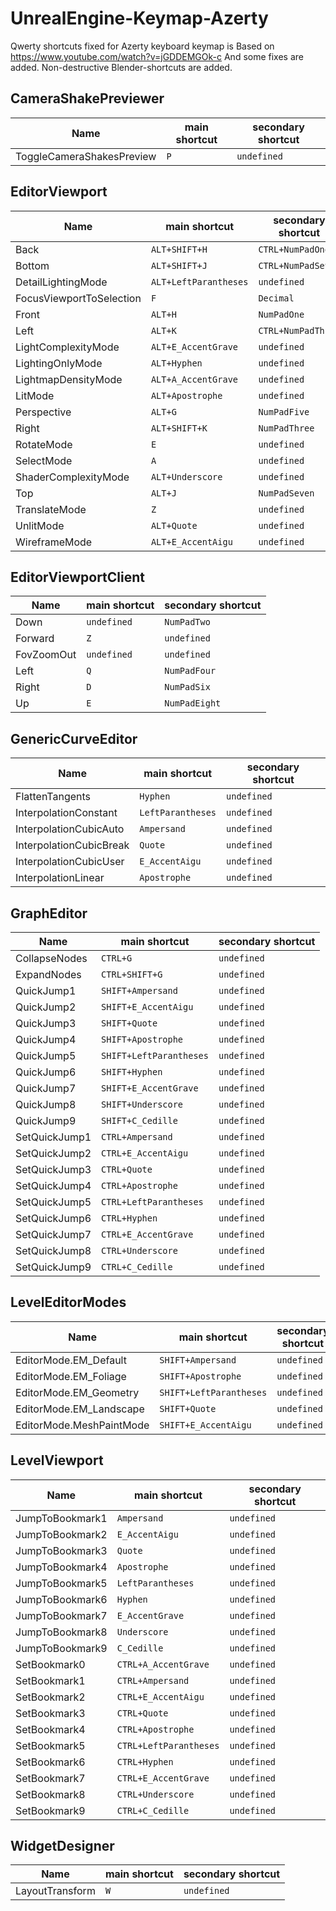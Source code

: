 
# UnrealEngine-Keymap-Azerty

Qwerty shortcuts fixed for Azerty keyboard
keymap is Based on https://www.youtube.com/watch?v=jGDDEMGOk-c And some fixes are added.
Non-destructive Blender-shortcuts are added.



## CameraShakePreviewer

Name | main shortcut | secondary shortcut
--- | --- | ---
ToggleCameraShakesPreview | `P` | `undefined`

## EditorViewport

Name | main shortcut | secondary shortcut
--- | --- | ---
Back | `ALT+SHIFT+H` | `CTRL+NumPadOne`
Bottom | `ALT+SHIFT+J` | `CTRL+NumPadSeven`
DetailLightingMode | `ALT+LeftParantheses` | `undefined`
FocusViewportToSelection | `F` | `Decimal`
Front | `ALT+H` | `NumPadOne`
Left | `ALT+K` | `CTRL+NumPadThree`
LightComplexityMode | `ALT+E_AccentGrave` | `undefined`
LightingOnlyMode | `ALT+Hyphen` | `undefined`
LightmapDensityMode | `ALT+A_AccentGrave` | `undefined`
LitMode | `ALT+Apostrophe` | `undefined`
Perspective | `ALT+G` | `NumPadFive`
Right | `ALT+SHIFT+K` | `NumPadThree`
RotateMode | `E` | `undefined`
SelectMode | `A` | `undefined`
ShaderComplexityMode | `ALT+Underscore` | `undefined`
Top | `ALT+J` | `NumPadSeven`
TranslateMode | `Z` | `undefined`
UnlitMode | `ALT+Quote` | `undefined`
WireframeMode | `ALT+E_AccentAigu` | `undefined`

## EditorViewportClient

Name | main shortcut | secondary shortcut
--- | --- | ---
Down | `undefined` | `NumPadTwo`
Forward | `Z` | `undefined`
FovZoomOut | `undefined` | `undefined`
Left | `Q` | `NumPadFour`
Right | `D` | `NumPadSix`
Up | `E` | `NumPadEight`

## GenericCurveEditor

Name | main shortcut | secondary shortcut
--- | --- | ---
FlattenTangents | `Hyphen` | `undefined`
InterpolationConstant | `LeftParantheses` | `undefined`
InterpolationCubicAuto | `Ampersand` | `undefined`
InterpolationCubicBreak | `Quote` | `undefined`
InterpolationCubicUser | `E_AccentAigu` | `undefined`
InterpolationLinear | `Apostrophe` | `undefined`

## GraphEditor

Name | main shortcut | secondary shortcut
--- | --- | ---
CollapseNodes | `CTRL+G` | `undefined`
ExpandNodes | `CTRL+SHIFT+G` | `undefined`
QuickJump1 | `SHIFT+Ampersand` | `undefined`
QuickJump2 | `SHIFT+E_AccentAigu` | `undefined`
QuickJump3 | `SHIFT+Quote` | `undefined`
QuickJump4 | `SHIFT+Apostrophe` | `undefined`
QuickJump5 | `SHIFT+LeftParantheses` | `undefined`
QuickJump6 | `SHIFT+Hyphen` | `undefined`
QuickJump7 | `SHIFT+E_AccentGrave` | `undefined`
QuickJump8 | `SHIFT+Underscore` | `undefined`
QuickJump9 | `SHIFT+C_Cedille` | `undefined`
SetQuickJump1 | `CTRL+Ampersand` | `undefined`
SetQuickJump2 | `CTRL+E_AccentAigu` | `undefined`
SetQuickJump3 | `CTRL+Quote` | `undefined`
SetQuickJump4 | `CTRL+Apostrophe` | `undefined`
SetQuickJump5 | `CTRL+LeftParantheses` | `undefined`
SetQuickJump6 | `CTRL+Hyphen` | `undefined`
SetQuickJump7 | `CTRL+E_AccentGrave` | `undefined`
SetQuickJump8 | `CTRL+Underscore` | `undefined`
SetQuickJump9 | `CTRL+C_Cedille` | `undefined`

## LevelEditorModes

Name | main shortcut | secondary shortcut
--- | --- | ---
EditorMode.EM_Default | `SHIFT+Ampersand` | `undefined`
EditorMode.EM_Foliage | `SHIFT+Apostrophe` | `undefined`
EditorMode.EM_Geometry | `SHIFT+LeftParantheses` | `undefined`
EditorMode.EM_Landscape | `SHIFT+Quote` | `undefined`
EditorMode.MeshPaintMode | `SHIFT+E_AccentAigu` | `undefined`

## LevelViewport

Name | main shortcut | secondary shortcut
--- | --- | ---
JumpToBookmark1 | `Ampersand` | `undefined`
JumpToBookmark2 | `E_AccentAigu` | `undefined`
JumpToBookmark3 | `Quote` | `undefined`
JumpToBookmark4 | `Apostrophe` | `undefined`
JumpToBookmark5 | `LeftParantheses` | `undefined`
JumpToBookmark6 | `Hyphen` | `undefined`
JumpToBookmark7 | `E_AccentGrave` | `undefined`
JumpToBookmark8 | `Underscore` | `undefined`
JumpToBookmark9 | `C_Cedille` | `undefined`
SetBookmark0 | `CTRL+A_AccentGrave` | `undefined`
SetBookmark1 | `CTRL+Ampersand` | `undefined`
SetBookmark2 | `CTRL+E_AccentAigu` | `undefined`
SetBookmark3 | `CTRL+Quote` | `undefined`
SetBookmark4 | `CTRL+Apostrophe` | `undefined`
SetBookmark5 | `CTRL+LeftParantheses` | `undefined`
SetBookmark6 | `CTRL+Hyphen` | `undefined`
SetBookmark7 | `CTRL+E_AccentGrave` | `undefined`
SetBookmark8 | `CTRL+Underscore` | `undefined`
SetBookmark9 | `CTRL+C_Cedille` | `undefined`

## WidgetDesigner

Name | main shortcut | secondary shortcut
--- | --- | ---
LayoutTransform | `W` | `undefined`

